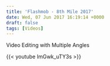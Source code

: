 ```yaml
---
title: 'Flashmob - 8th Mile 2017'
date: Wed, 07 Jun 2017 16:19:14 +0000
draft: false
tags: [Videos]
---
```


Video Editing with Multiple Angles


{{< youtube ImGwk_uTY3s >}}